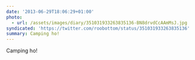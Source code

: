 ```yaml
---
date: '2013-06-29T18:06:29+01:00'
photo:
  - url: /assets/images/diary/351031933263835136-BN8drvdCcAAmMsJ.jpg
syndicated: 'https://twitter.com/roobottom/status/351031933263835136'
summary: Camping ho!
---
```

Camping ho! 
